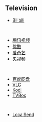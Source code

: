 ## Television

* [Bilibili](https://app.bilibili.com)

<br>

* [腾讯视频](https://v.qq.com/download.html#TV)
* [优酷](https://youku.com/product/index)
* [爱奇艺](https://app.iqiyi.com/tv/player/index.html)
* [央视频](https://www.yangshipin.cn)

<br>

* [百度网盘](https://pan.baidu.com)
* [VLC](https://www.videolan.org)
* [Kodi](https://kodi.tv)
* [TVBox](https://github.com/o0HalfLife0o/TVBoxOSC)

<br>

* [LocalSend](https://localsend.org)

